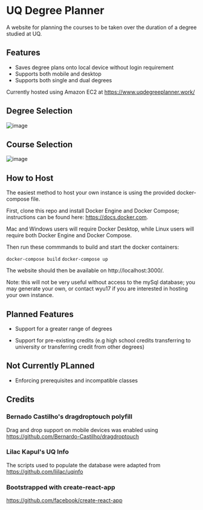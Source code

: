 # UQ Degree Planner

A website for planning the courses to be taken over the duration of a degree studied at UQ.

## Features

* Saves degree plans onto local device without login requirement
* Supports both mobile and desktop 
* Supports both single and dual degrees

Currently hosted using Amazon EC2 at https://www.uqdegreeplanner.work/

## Degree Selection
![image](https://user-images.githubusercontent.com/62117275/109971603-28c14380-7d42-11eb-87f3-b1d7c3e3c1b4.png)

## Course Selection
![image](https://user-images.githubusercontent.com/62117275/109969855-1d6d1880-7d40-11eb-8d5f-d736124ca5e9.png)

## How to Host
The easiest method to host your own instance is using the provided docker-compose file.

First, clone this repo and install Docker Engine and Docker Compose; instructions can be found here: https://docs.docker.com.

Mac and Windows users will require Docker Desktop, while Linux users will require both Docker Engine and Docker Compose.

Then run these commmands to build and start the docker containers:

`docker-compose build`
`docker-compose up`

The website should then be available on http://localhost:3000/.

Note: this will not be very useful without access to the mySql database; you may generate your own, or contact wyu17 if you are interested in hosting your own instance. 

## Planned Features

* Support for a greater range of degrees

* Support for pre-existing credits (e.g high school credits transferring to university or transferring credit from other degrees)

## Not Currently PLanned

* Enforcing prerequisites and incompatible classes

### 

## Credits
### Bernado Castilho's dragdroptouch polyfill
Drag and drop support on mobile devices was enabled using https://github.com/Bernardo-Castilho/dragdroptouch

### Lilac Kapul's UQ Info
The scripts used to populate the database were adapted from https://github.com/liilac/uqinfo

### Bootstrapped with create-react-app
https://github.com/facebook/create-react-app
